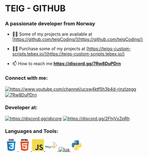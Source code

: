   <h1>TEIG - GITHUB</h1>
<h3>A passionate developer from Norway</h3>

- 👨‍💻 Some of my projects are available at [https://github.com/teigCoding/](https://github.com/teigCoding/)

- 👨‍💻 Purchase some of my projects at [https://teigs-custom-scripts.tebex.io/](https://teigs-custom-scripts.tebex.io/)

- 📫 How to reach me **https://discord.gg/7Rw8DuPDrn**

<h3 align="left">Connect with me:</h3>
<p align="left">
<a href="https://www.youtube.com/channel/UCSw4KtF5h3B4d-RjnzLZPgg" target="blank"><img align="center" src="https://raw.githubusercontent.com/rahuldkjain/github-profile-readme-generator/master/src/images/icons/Social/youtube.svg" alt="https://www.youtube.com/channel/ucsw4ktf5h3b4d-rjnzlzpgg" height="30" width="40" /></a>
<a href="https://discord.gg/7Rw8DuPDrn" target="blank"><img align="center" src="https://raw.githubusercontent.com/rahuldkjain/github-profile-readme-generator/master/src/images/icons/Social/discord.svg" alt="7Rw8DuPDrn" height="30" width="40" /></a>
</p>

<h3 align="left">Developer at:</h3>
<p align="left">
<a href="https://discord.gg/qbcore" target="blank"><img align="center" src="https://avatars.githubusercontent.com/u/81791099?s=280&v=4" alt="https://discord.gg/qbcore" height="30" width="40" /></a>
<a href="https://discord.gg/2FhjVxZpRh" target="blank"><img align="center" src="https://media.discordapp.net/attachments/1083473352359956480/1083473861229686824/fittebra.png" alt="https://discord.gg/2FhjVxZpRh" height="30" width="40" /></a>
</p>

<h3 align="left">Languages and Tools:</h3>
<p align="left"> <a href="https://www.w3schools.com/css/" target="_blank" rel="noreferrer"> <img src="https://raw.githubusercontent.com/devicons/devicon/master/icons/css3/css3-original-wordmark.svg" alt="css3" width="40" height="40"/> </a> <a href="https://www.w3.org/html/" target="_blank" rel="noreferrer"> <img src="https://raw.githubusercontent.com/devicons/devicon/master/icons/html5/html5-original-wordmark.svg" alt="html5" width="40" height="40"/> </a> <a href="https://developer.mozilla.org/en-US/docs/Web/JavaScript" target="_blank" rel="noreferrer"> <img src="https://raw.githubusercontent.com/devicons/devicon/master/icons/javascript/javascript-original.svg" alt="javascript" width="40" height="40"/> </a> <a href="https://www.mysql.com/" target="_blank" rel="noreferrer"> <img src="https://raw.githubusercontent.com/devicons/devicon/master/icons/mysql/mysql-original-wordmark.svg" alt="mysql" width="40" height="40"/> </a> <a href="https://www.lua.org" target="_blank" rel="noreferrer"> <img src="https://education.ti.com/-/media/ti/education/images/products/product-details/hero/solutions-lua-scripting-hero.png?rev=fc15672b-beab-44cc-91ac-d72f6ae511b5&h=320&w=420&la=en&hash=8D6D6E3377BFBC94B7E107EA6DADBB03DE674B6E" alt="lua" width="50" height="40"/> </a> <a href="https://www.python.org" target="_blank" rel="noreferrer"> <img src="https://raw.githubusercontent.com/devicons/devicon/master/icons/python/python-original.svg" alt="python" width="40" height="40"/> </a> </p>

